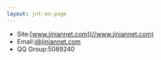 ```yaml
---
layout: jnt-en-page
---
```


- Site:[www.jiniannet.com](//www.jiniannet.com)
- Email:i@jiniannet.com
- QQ Group:5089240

